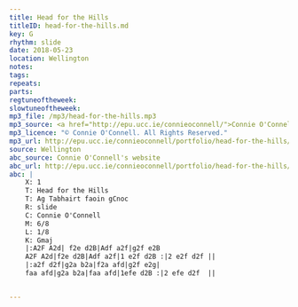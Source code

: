 ```yaml
---
title: Head for the Hills
titleID: head-for-the-hills.md
key: G
rhythm: slide
date: 2018-05-23
location: Wellington
notes:
tags:
repeats: 
parts: 
regtuneoftheweek:
slowtuneoftheweek:
mp3_file: /mp3/head-for-the-hills.mp3
mp3_source: <a href="http://epu.ucc.ie/connieoconnell/">Connie O'Connell</a>
mp3_licence: "© Connie O'Connell. All Rights Reserved."
mp3_url: http://epu.ucc.ie/connieoconnell/portfolio/head-for-the-hills/
source: Wellington
abc_source: Connie O'Connell's website
abc_url: http://epu.ucc.ie/connieoconnell/portfolio/head-for-the-hills/
abc: |
    X: 1
    T: Head for the Hills
    T: Ag Tabhairt faoin gCnoc
    R: slide
    C: Connie O'Connell
    M: 6/8
    L: 1/8
    K: Gmaj
    |:A2F A2d| f2e d2B|Adf a2f|g2f e2B
    A2F A2d|f2e d2B|Adf a2f|1 e2f d2B :|2 e2f d2f ||
    |:a2f d2f|g2a b2a|f2a afd|g2f e2g|
    faa afd|g2a b2a|faa afd|1efe d2B :|2 efe d2f  ||


---
```

